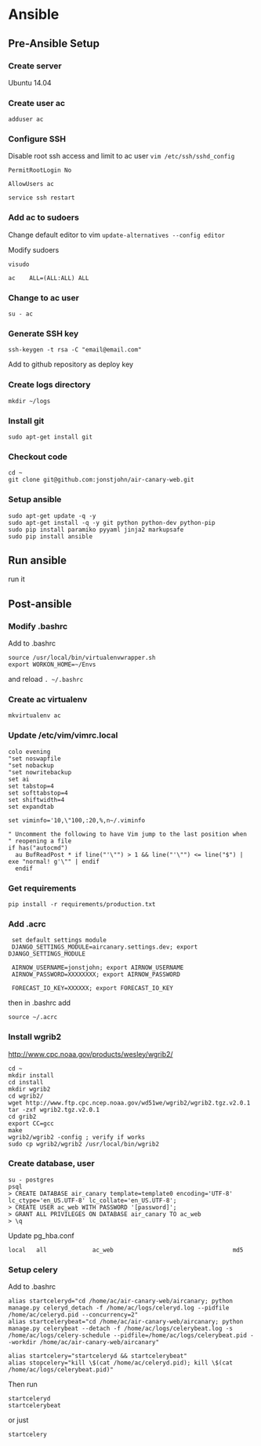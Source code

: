 # Ansible

## Pre-Ansible Setup

### Create server
Ubuntu 14.04

### Create user ac
`adduser ac`

### Configure SSH
Disable root ssh access and limit to ac user
`vim /etc/ssh/sshd_config`

`PermitRootLogin No`

`AllowUsers ac`

`service ssh restart`

### Add ac to sudoers
Change default editor to vim
`update-alternatives --config editor`

Modify sudoers

`visudo`

`ac    ALL=(ALL:ALL) ALL`

### Change to ac user

`su - ac`

### Generate SSH key

`ssh-keygen -t rsa -C "email@email.com"`

Add to github repository as deploy key

### Create logs directory

    mkdir ~/logs
    
### Install git

`sudo apt-get install git`
    
### Checkout code

    cd ~
    git clone git@github.com:jonstjohn/air-canary-web.git
    
### Setup ansible

    sudo apt-get update -q -y
    sudo apt-get install -q -y git python python-dev python-pip
    sudo pip install paramiko pyyaml jinja2 markupsafe
    sudo pip install ansible
    
## Run ansible

run it

## Post-ansible

### Modify .bashrc
Add to .bashrc

    source /usr/local/bin/virtualenvwrapper.sh
    export WORKON_HOME=~/Envs

and reload `. ~/.bashrc`

### Create ac virtualenv

`mkvirtualenv ac`

### Update /etc/vim/vimrc.local

    colo evening
    "set noswapfile
    "set nobackup
    "set nowritebackup
    set ai
    set tabstop=4
    set softtabstop=4
    set shiftwidth=4
    set expandtab

    set viminfo='10,\"100,:20,%,n~/.viminfo

    " Uncomment the following to have Vim jump to the last position when
    " reopening a file
    if has("autocmd")
      au BufReadPost * if line("'\"") > 1 && line("'\"") <= line("$") | exe "normal! g'\"" | endif
      endif

### Get requirements

    pip install -r requirements/production.txt

### Add .acrc

     set default settings module
     DJANGO_SETTINGS_MODULE=aircanary.settings.dev; export DJANGO_SETTINGS_MODULE

     AIRNOW_USERNAME=jonstjohn; export AIRNOW_USERNAME
     AIRNOW_PASSWORD=XXXXXXXX; export AIRNOW_PASSWORD

     FORECAST_IO_KEY=XXXXXX; export FORECAST_IO_KEY

then in .bashrc add

    source ~/.acrc

### Install wgrib2

http://www.cpc.noaa.gov/products/wesley/wgrib2/

    cd ~
    mkdir install
    cd install
    mkdir wgrib2
    cd wgrib2/
    wget http://www.ftp.cpc.ncep.noaa.gov/wd51we/wgrib2/wgrib2.tgz.v2.0.1
    tar -zxf wgrib2.tgz.v2.0.1
    cd grib2
    export CC=gcc
    make
    wgrib2/wgrib2 -config ; verify if works
    sudo cp wgrib2/wgrib2 /usr/local/bin/wgrib2

### Create database, user

    su - postgres
    psql
    > CREATE DATABASE air_canary template=template0 encoding='UTF-8' lc_ctype='en_US.UTF-8' lc_collate='en_US.UTF-8';
    > CREATE USER ac_web WITH PASSWORD '[password]';
    > GRANT ALL PRIVILEGES ON DATABASE air_canary TO ac_web
    > \q

Update pg_hba.conf

    local   all             ac_web                                  md5

### Setup celery

Add to .bashrc

    alias startceleryd="cd /home/ac/air-canary-web/aircanary; python manage.py celeryd_detach -f /home/ac/logs/celeryd.log --pidfile /home/ac/celeryd.pid --concurrency=2"
    alias startcelerybeat="cd /home/ac/air-canary-web/aircanary; python manage.py celerybeat --detach -f /home/ac/logs/celerybeat.log -s /home/ac/logs/celery-schedule --pidfile=/home/ac/logs/celerybeat.pid --workdir /home/ac/air-canary-web/aircanary"

    alias startcelery="startceleryd && startcelerybeat"
    alias stopcelery="kill \$(cat /home/ac/celeryd.pid); kill \$(cat /home/ac/logs/celerybeat.pid)"

Then run

    startceleryd
    startcelerybeat

or just

    startcelery
